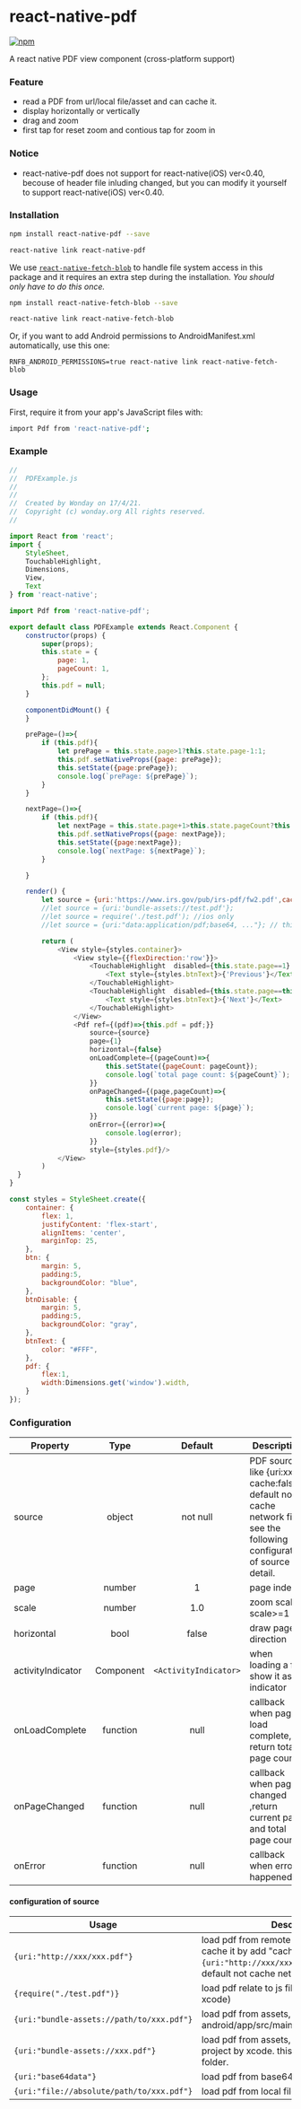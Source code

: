# react-native-pdf
[![npm](https://img.shields.io/npm/v/react-native-pdf.svg?style=flat-square)](https://www.npmjs.com/package/react-native-pdf)

A react native PDF view component (cross-platform support)

### Feature

* read a PDF from url/local file/asset and can cache it.
* display horizontally or vertically
* drag and zoom
* first tap for reset zoom and contious tap for zoom in

### Notice
* react-native-pdf does not support for react-native(iOS) ver<0.40, becouse of header file inluding changed, but you can modify it yourself to support react-native(iOS) ver<0.40.

### Installation
```bash
npm install react-native-pdf --save

react-native link react-native-pdf
```
We use [`react-native-fetch-blob`](https://github.com/wkh237/react-native-fetch-blob#installation) to handle file system access in this package and it requires an extra step during the installation. 
_You should only have to do this once._
```bash
npm install react-native-fetch-blob --save

react-native link react-native-fetch-blob
```
Or, if you want to add Android permissions to AndroidManifest.xml automatically, use this one:

    RNFB_ANDROID_PERMISSIONS=true react-native link react-native-fetch-blob

### Usage

First, require it from your app's JavaScript files with:
```bash
import Pdf from 'react-native-pdf';
```


### Example

```js
//
//  PDFExample.js
// 
//
//  Created by Wonday on 17/4/21.
//  Copyright (c) wonday.org All rights reserved.
//

import React from 'react';
import {
    StyleSheet,
    TouchableHighlight,
    Dimensions,
    View,
    Text
} from 'react-native';

import Pdf from 'react-native-pdf';

export default class PDFExample extends React.Component {
    constructor(props) {
        super(props);
        this.state = {
            page: 1,
            pageCount: 1,
        };
        this.pdf = null;
    }

    componentDidMount() {
    }

    prePage=()=>{
        if (this.pdf){
            let prePage = this.state.page>1?this.state.page-1:1;
            this.pdf.setNativeProps({page: prePage});
            this.setState({page:prePage});
            console.log(`prePage: ${prePage}`);
        }
    }

    nextPage=()=>{
        if (this.pdf){
            let nextPage = this.state.page+1>this.state.pageCount?this.state.pageCount:this.state.page+1;
            this.pdf.setNativeProps({page: nextPage});
            this.setState({page:nextPage});
            console.log(`nextPage: ${nextPage}`);
        }

    }

    render() {
        let source = {uri:'https://www.irs.gov/pub/irs-pdf/fw2.pdf',cache:true};
        //let source = {uri:'bundle-assets://test.pdf'};
        //let source = require('./test.pdf'); //ios only
        //let source = {uri:"data:application/pdf;base64, ..."}; // this is a dummy

        return (
            <View style={styles.container}>
                <View style={{flexDirection:'row'}}>
                    <TouchableHighlight  disabled={this.state.page==1} style={this.state.page==1?styles.btnDisable:styles.btn} onPress={()=>this.prePage()}>
                        <Text style={styles.btnText}>{'Previous'}</Text>
                    </TouchableHighlight>
                    <TouchableHighlight  disabled={this.state.page==this.state.pageCount} style={this.state.page==this.state.pageCount?styles.btnDisable:styles.btn}  onPress={()=>this.nextPage()}>
                        <Text style={styles.btnText}>{'Next'}</Text>
                    </TouchableHighlight>
                </View>
                <Pdf ref={(pdf)=>{this.pdf = pdf;}}
                    source={source}
                    page={1}
                    horizontal={false}
                    onLoadComplete={(pageCount)=>{
                        this.setState({pageCount: pageCount});
                        console.log(`total page count: ${pageCount}`);
                    }}
                    onPageChanged={(page,pageCount)=>{
                        this.setState({page:page});
                        console.log(`current page: ${page}`);
                    }}
                    onError={(error)=>{
                        console.log(error);
                    }}
                    style={styles.pdf}/>
            </View>
        )
  }
}

const styles = StyleSheet.create({
    container: {
        flex: 1,
        justifyContent: 'flex-start',
        alignItems: 'center',
        marginTop: 25,
    },
    btn: {
        margin: 5,
        padding:5,
        backgroundColor: "blue",
    },
    btnDisable: {
        margin: 5,
        padding:5,
        backgroundColor: "gray",
    },
    btnText: {
        color: "#FFF",
    },
    pdf: {
        flex:1,
        width:Dimensions.get('window').width,
    }
});
```


### Configuration

| Property      | Type            | Default             | Description | iOS | Android |
| ------------- |:-------------:|:------------:       | ----------- | --- | ------- |
| source        | object        | not null             | PDF source like {uri:xxx, cache:false}, default not cache network file. see the following  configuration of source for detail.| ✔   | ✔ |
| page          | number        | 1                | page index | ✔   | ✔ |
| scale         | number        | 1.0              | zoom scale, scale>=1| ✔   | ✔ |
| horizontal    | bool          | false            | draw page direction | ✔   | ✔ |
| activityIndicator   | Component       | `<ActivityIndicator>`   | when loading a file show it as a indicator  | ✔   | ✔ |
| onLoadComplete      | function        | null        | callback when page load complete, return total page count | ✔   | ✔ |
| onPageChanged       | function        | null        | callback when page changed ,return current page and total page count | ✔   | ✔ |
| onError       | function        | null        | callback when error happened | ✔   | ✔ |

#### configuration of source

| Usage    | Description | iOS | Android |
| ------------ | ----------- | --- | ------- |
| `{uri:"http://xxx/xxx.pdf"}` | load pdf from remote server, You also can  cache it by add "cache" property like `{uri:"http://xxx/xxx.pdf",cache:true}`, default not cache network file. | ✔   | ✔ |
| `{require("./test.pdf")}` | load pdf relate to js file (do not need add by xcode) | ✔ | ✖ |
| `{uri:"bundle-assets://path/to/xxx.pdf"}` | load pdf from assets, the file should be at android/app/src/main/assets/path/to/xxx.pdf | ✖ | ✔ |
| `{uri:"bundle-assets://xxx.pdf"}` | load pdf from assets, you must add pdf to project by xcode. this does not support folder. | ✔ | ✖ |
| `{uri:"base64data"}` | load pdf from base64 string | ✔   | ✔ |
| `{uri:"file://absolute/path/to/xxx.pdf"}` | load pdf from local file system | ✔   | ✔ |